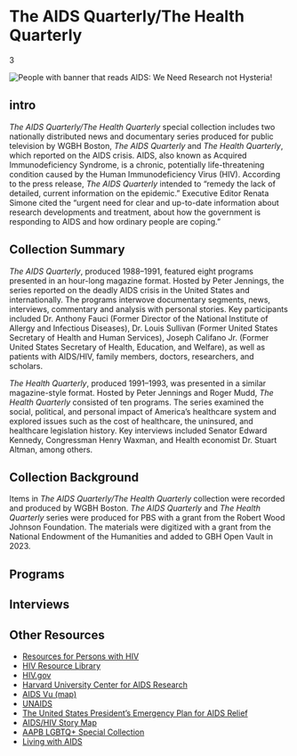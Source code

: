 # The AIDS Quarterly/The Health Quarterly

3

![](https://s3.amazonaws.com/openvault.wgbh.org/special_collections/aids-quarterly/Gay_Pride_8306270128.jpg "People with banner that reads AIDS: We Need Research not Hysteria!")

## intro

*The AIDS Quarterly/The Health Quarterly* special collection includes two nationally distributed news and documentary series produced for public television by WGBH Boston, *The AIDS Quarterly* and *The Health Quarterly*, which reported on the AIDS crisis. AIDS, also known as Acquired Immunodeficiency Syndrome, is a chronic, potentially life-threatening condition caused by the Human Immunodeficiency Virus (HIV). According to the press release, *The AIDS Quarterly* intended to “remedy the lack of detailed, current information on the epidemic.” Executive Editor Renata Simone cited the “urgent need for clear and up-to-date information about research developments and treatment, about how the government is responding to AIDS and how ordinary people are coping.”


## Collection Summary

*The AIDS Quarterly*, produced 1988–1991, featured eight programs presented in an hour-long magazine format. Hosted by Peter Jennings, the series reported on the deadly AIDS crisis in the United States and internationally. The programs interwove documentary segments, news, interviews, commentary and analysis with personal stories. Key participants included Dr. Anthony Fauci (Former Director of the National Institute of Allergy and Infectious Diseases), Dr. Louis Sullivan (Former United States Secretary of Health and Human Services), Joseph Califano Jr. (Former United States Secretary of Health, Education, and Welfare), as well as patients with AIDS/HIV, family members, doctors, researchers, and scholars.

*The Health Quarterly*, produced 1991–1993, was presented in a similar magazine-style format. Hosted by Peter Jennings and Roger Mudd, *The Health Quarterly* consisted of ten programs. The series examined the social, political, and personal impact of America’s healthcare system and explored issues such as the cost of healthcare, the uninsured, and healthcare legislation history. Key interviews included Senator Edward Kennedy, Congressman Henry Waxman, and Health economist Dr. Stuart Altman, among others.

## Collection Background

Items in *The AIDS Quarterly/The Health Quarterly* collection were recorded and produced by WGBH Boston. *The AIDS Quarterly* and *The Health Quarterly* series were produced for PBS with a grant from the Robert Wood Johnson Foundation. The materials were digitized with a grant from the National Endowment of the Humanities and added to GBH Open Vault in 2023. 

## Programs

[](http://localhost:3000/catalog?f[special_collection_tags][]=aqhq_programs)

## Interviews

[](http://localhost:3000/catalog?f[special_collection_tags][]=aqhq_interviews)

## Other Resources

- [Resources for Persons with HIV](https://www.cdc.gov/hiv/basics/livingwithhiv/resources.html) 
- [HIV Resource Library](https://www.cdc.gov/hiv/library/index.html) 
- [HIV.gov](https://www.hiv.gov/) 
- [Harvard University Center for AIDS Research](https://cfar.globalhealth.harvard.edu/pages/resources) 
- [AIDS Vu (map)](https://aidsvu.org/) 
- [UNAIDS](https://www.unaids.org/en) 
- [The United States President’s Emergency Plan for AIDS Relief](https://www.state.gov/pepfar/) 
- [AIDS/HIV Story Map](https://storymaps.arcgis.com/stories/6507a92c822d46b1a6e034a4f44a4d9f) 
- [AAPB LGBTQ+ Special Collection](https://americanarchive.org/special_collections/lgbt) 
- [Living with AIDS](https://americanarchive.org/catalog/cpb-aacip_513-mp4vh5db5p)
